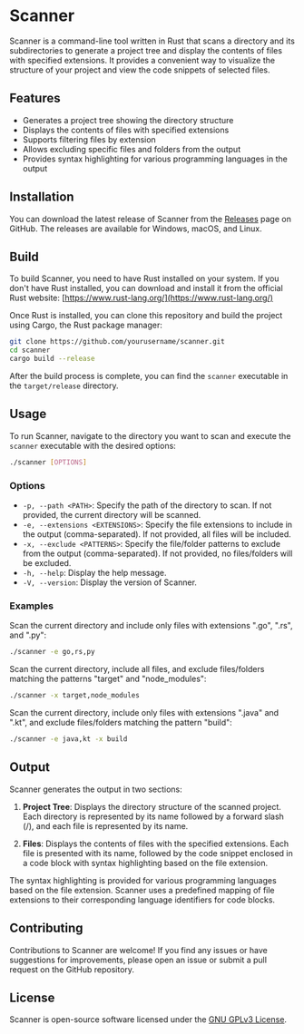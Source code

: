 # Scanner

Scanner is a command-line tool written in Rust that scans a directory and its subdirectories to generate a project tree and display the contents of files with specified extensions. It provides a convenient way to visualize the structure of your project and view the code snippets of selected files.

## Features

- Generates a project tree showing the directory structure
- Displays the contents of files with specified extensions
- Supports filtering files by extension
- Allows excluding specific files and folders from the output
- Provides syntax highlighting for various programming languages in the output

## Installation

You can download the latest release of Scanner from the [Releases](https://github.com/Velka-DEV/scanner/releases) page on GitHub. The releases are available for Windows, macOS, and Linux.

## Build

To build Scanner, you need to have Rust installed on your system. If you don't have Rust installed, you can download and install it from the official Rust website: [https://www.rust-lang.org/](https://www.rust-lang.org/)

Once Rust is installed, you can clone this repository and build the project using Cargo, the Rust package manager:

```bash
git clone https://github.com/yourusername/scanner.git
cd scanner
cargo build --release
```

After the build process is complete, you can find the `scanner` executable in the `target/release` directory.

## Usage

To run Scanner, navigate to the directory you want to scan and execute the `scanner` executable with the desired options:

```bash
./scanner [OPTIONS]
```

### Options

- `-p, --path <PATH>`: Specify the path of the directory to scan. If not provided, the current directory will be scanned.
- `-e, --extensions <EXTENSIONS>`: Specify the file extensions to include in the output (comma-separated). If not provided, all files will be included.
- `-x, --exclude <PATTERNS>`: Specify the file/folder patterns to exclude from the output (comma-separated). If not provided, no files/folders will be excluded.
- `-h, --help`: Display the help message.
- `-V, --version`: Display the version of Scanner.

### Examples

Scan the current directory and include only files with extensions ".go", ".rs", and ".py":

```bash
./scanner -e go,rs,py
```

Scan the current directory, include all files, and exclude files/folders matching the patterns "target" and "node_modules":

```bash
./scanner -x target,node_modules
```

Scan the current directory, include only files with extensions ".java" and ".kt", and exclude files/folders matching the pattern "build":

```bash
./scanner -e java,kt -x build
```

## Output

Scanner generates the output in two sections:

1. **Project Tree**: Displays the directory structure of the scanned project. Each directory is represented by its name followed by a forward slash (/), and each file is represented by its name.

2. **Files**: Displays the contents of files with the specified extensions. Each file is presented with its name, followed by the code snippet enclosed in a code block with syntax highlighting based on the file extension.

The syntax highlighting is provided for various programming languages based on the file extension. Scanner uses a predefined mapping of file extensions to their corresponding language identifiers for code blocks.

## Contributing

Contributions to Scanner are welcome! If you find any issues or have suggestions for improvements, please open an issue or submit a pull request on the GitHub repository.

## License

Scanner is open-source software licensed under the [GNU GPLv3 License](LICENSE).

